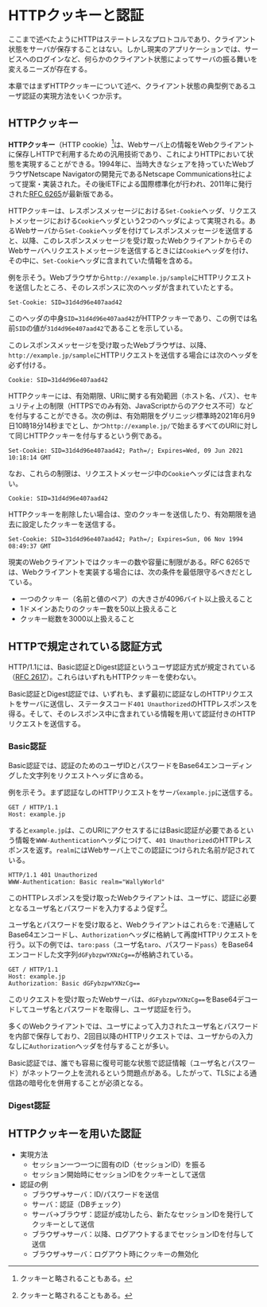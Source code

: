 # HTTPクッキーと認証
ここまで述べたようにHTTPはステートレスなプロトコルであり、クライアント状態をサーバが保存することはない。しかし現実のアプリケーションでは、サービスへのログインなど、何らかのクライアント状態によってサーバの振る舞いを変えるニーズが存在する。

本章ではまずHTTPクッキーについて述べ、クライアント状態の典型例であるユーザ認証の実現方法をいくつか示す。

## HTTPクッキー
**HTTPクッキー**（HTTP cookie）[^1]は、Webサーバ上の情報をWebクライアントに保存しHTTPで利用するための汎用技術であり、これによりHTTPにおいて状態を実現することができる。1994年に、当時大きなシェアを持っていたWebブラウザNetscape Navigatorの開発元であるNetscape Communications社によって提案・実装された。その後IETFによる国際標準化が行われ、2011年に発行された[RFC 6265](https://tools.ietf.org/html/rfc6265)が最新版である。

[^1]: クッキーと略されることもある。

HTTPクッキーは、レスポンスメッセージにおける`Set-Cookie`ヘッダ、リクエストメッセージにおける`Cookie`ヘッダという2つのヘッダによって実現される。あるWebサーバから`Set-Cookie`ヘッダを付けてレスポンスメッセージを送信すると、以降、このレスポンスメッセージを受け取ったWebクライアントからそのWebサーバへリクエストメッセージを送信するときには`Cookie`ヘッダを付け、その中に、`Set-Cookie`ヘッダに含まれていた情報を含める。

例を示そう。Webブラウザから`http://example.jp/sample`にHTTPリクエストを送信したところ、そのレスポンスに次のヘッダが含まれていたとする。

```
Set-Cookie: SID=31d4d96e407aad42
```

このヘッダの中身`SID=31d4d96e407aad42`がHTTPクッキーであり、この例では名前`SID`の値が`31d4d96e407aad42`であることを示している。

このレスポンスメッセージを受け取ったWebブラウザは、以降、`http://example.jp/sample`にHTTPリクエストを送信する場合には次のヘッダを必ず付ける。

```
Cookie: SID=31d4d96e407aad42
```

HTTPクッキーには、有効期限、URIに関する有効範囲（ホスト名、パス）、セキュリティ上の制限（HTTPSでのみ有効、JavaScriptからのアクセス不可）などを付与することができる。次の例は、有効期限をグリニッジ標準時2021年6月9日10時18分14秒までとし、かつ`http://example.jp/`で始まるすべてのURIに対して同じHTTPクッキーを付与するという例である。

```
Set-Cookie: SID=31d4d96e407aad42; Path=/; Expires=Wed, 09 Jun 2021 10:18:14 GMT
```

なお、これらの制限は、リクエストメッセージ中の`Cookie`ヘッダには含まれない。

```
Cookie: SID=31d4d96e407aad42
```

HTTPクッキーを削除したい場合は、空のクッキーを送信したり、有効期限を過去に設定したクッキーを送信する。

```
Set-Cookie: SID=31d4d96e407aad42; Path=/; Expires=Sun, 06 Nov 1994 08:49:37 GMT
```

現実のWebクライアントではクッキーの数や容量に制限がある。RFC 6265では、Webクライアントを実装する場合には、次の条件を最低限守るべきだとしている。

* 一つのクッキー（名前と値のペア）の大きさが4096バイト以上扱えること
* 1ドメインあたりのクッキー数を50以上扱えること
* クッキー総数を3000以上扱えること

## HTTPで規定されている認証方式
HTTP/1.1には、Basic認証とDigest認証というユーザ認証方式が規定されている（[RFC 2617](https://tools.ietf.org/html/rfc2617)）。これらはいずれもHTTPクッキーを使わない。

Basic認証とDigest認証では、いずれも、まず最初に認証なしのHTTPリクエストをサーバに送信し、ステータスコード`401 Unauthorized`のHTTPレスポンスを得る。そして、そのレスポンス中に含まれている情報を用いて認証付きのHTTPリクエストを送信する。

### Basic認証
Basic認証では、認証のためのユーザIDとパスワードをBase64エンコーディングした文字列をリクエストヘッダに含める。

例を示そう。まず認証なしのHTTPリクエストをサーバ`example.jp`に送信する。

```
GET / HTTP/1.1
Host: example.jp
```

すると`example.jp`は、このURIにアクセスするにはBasic認証が必要であるという情報を`WWW-Authentication`ヘッダにつけて、`401 Unauthorized`のHTTPレスポンスを返す。`realm`にはWebサーバ上でこの認証につけられた名前が記されている。

```
HTTP/1.1 401 Unauthorized
WWW-Authentication: Basic realm="WallyWorld"
```

このHTTPレスポンスを受け取ったWebクライアントは、ユーザに、認証に必要となるユーザ名とパスワードを入力するよう促す[^1]。

[^1]: 多くのWebブラウザでは、ポップアップウィンドウを表示して、その中にユーザ名とパスワードを入力させるようにしている。

ユーザ名とパスワードを受け取ると、Webクライアントはこれらを`:`で連結してBase64エンコードし、`Authorization`ヘッダに格納して再度HTTPリクエストを行う。以下の例では、`taro:pass`（ユーザ名`taro`、パスワード`pass`）をBase64エンコードした文字列`dGFybzpwYXNzCg==`が格納されている。

```
GET / HTTP/1.1
Host: example.jp
Authorization: Basic dGFybzpwYXNzCg==
```

このリクエストを受け取ったWebサーバは、`dGFybzpwYXNzCg==`をBase64デコードしてユーザ名とパスワードを取得し、ユーザ認証を行う。

多くのWebクライアントでは、ユーザによって入力されたユーザ名とパスワードを内部で保存しており、2回目以降のHTTPリクエストでは、ユーザからの入力なしに`Authorization`ヘッダを付与することが多い。

Basic認証では、誰でも容易に復号可能な状態で認証情報（ユーザ名とパスワード）がネットワーク上を流れるという問題点がある。したがって、TLSによる通信路の暗号化を併用することが必須となる。

### Digest認証


## HTTPクッキーを用いた認証

- 実現方法
    - セッション一つ一つに固有のID（セッションID）を振る
    - セッション開始時にセッションIDをクッキーとして送信
- 認証の例
    - ブラウザ→サーバ：ID/パスワードを送信
    - サーバ：認証（DBチェック）
    - サーバ→ブラウザ：認証が成功したら、新たなセッションIDを発行してクッキーとして送信
    - ブラウザ→サーバ：以降、ログアウトするまでセッションIDを付与して送信
    - ブラウザ→サーバ：ログアウト時にクッキーの無効化